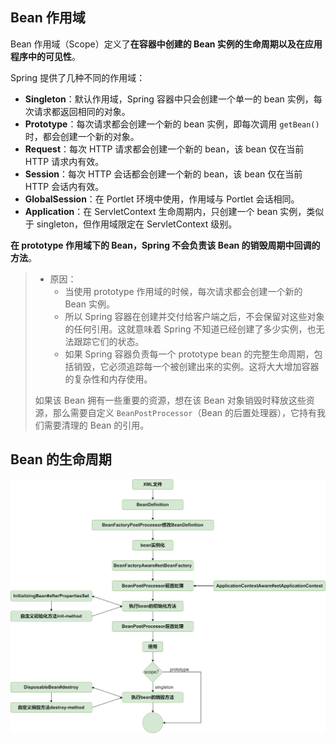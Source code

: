 ## Bean 作用域

Bean 作用域（Scope）定义了**在容器中创建的 Bean 实例的生命周期以及在应用程序中的可见性**。

Spring 提供了几种不同的作用域：

- **Singleton**：默认作用域，Spring 容器中只会创建一个单一的 bean 实例，每次请求都返回相同的对象。
- **Prototype**：每次请求都会创建一个新的 bean 实例，即每次调用 `getBean()` 时，都会创建一个新的对象。
- **Request**：每次 HTTP 请求都会创建一个新的 bean，该 bean 仅在当前 HTTP 请求内有效。
- **Session**：每次 HTTP 会话都会创建一个新的 bean，该 bean 仅在当前 HTTP 会话内有效。
- **GlobalSession**：在 Portlet 环境中使用，作用域与 Portlet 会话相同。
- **Application**：在 ServletContext 生命周期内，只创建一个 bean 实例，类似于 singleton，但作用域限定在 ServletContext 级别。



**在 prototype 作用域下的 Bean，Spring 不会负责该 Bean 的销毁周期中回调的方法**。

> - 原因：
>   - 当使用 prototype 作用域的时候，每次请求都会创建一个新的 Bean 实例。
>   - 所以 Spring 容器在创建并交付给客户端之后，不会保留对这些对象的任何引用。这就意味着 Spring 不知道已经创建了多少实例，也无法跟踪它们的状态。
>   - 如果 Spring 容器负责每一个 prototype bean 的完整生命周期，包括销毁，它必须追踪每一个被创建出来的实例。这将大大增加容器的复杂性和内存使用。
>
> 如果该 Bean 拥有一些重要的资源，想在该 Bean 对象销毁时释放这些资源，那么需要自定义 `BeanPostProcessor`（Bean 的后置处理器），它持有我们需要清理的 Bean 的引用。



## Bean 的生命周期



![](assets/prototype-bean.png)